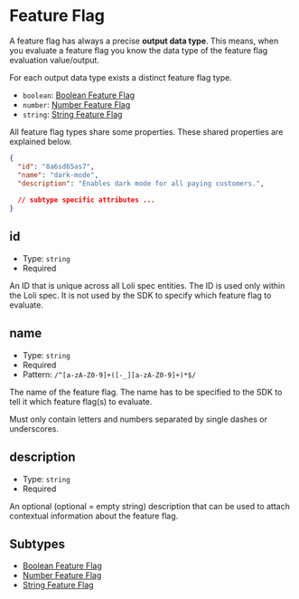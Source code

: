 # Feature Flag

A feature flag has always a precise **output data type**. This means,
when you evaluate a feature flag you know the data type of the feature flag
evaluation value/output.

For each output data type exists a distinct feature flag type.

- `boolean`: [Boolean Feature Flag](./boolean)
- `number`: [Number Feature Flag](./number)
- `string`: [String Feature Flag](./string)

All feature flag types share some properties. These shared properties are
explained below.

```json
{
  "id": "8a6sd65as7",
  "name": "dark-mode",
  "description": "Enables dark mode for all paying customers.",
  
  // subtype specific attributes ...
}
```

## id

- Type: `string`
- Required

An ID that is unique across all Loli spec entities. The ID
is used only within the Loli spec. It is not used by the SDK
to specify which feature flag to evaluate.

## name

- Type: `string`
- Required
- Pattern: `/^[a-zA-Z0-9]+([-_][a-zA-Z0-9]+)*$/`

The name of the feature flag. The name has to be specified
to the SDK to tell it which feature flag(s) to evaluate.

Must only contain letters and numbers separated by single dashes or underscores.

## description

- Type: `string`
- Required

An optional (optional = empty string) description that can be used
to attach contextual information about the feature flag.

## Subtypes

- [Boolean Feature Flag](./boolean)
- [Number Feature Flag](./number)
- [String Feature Flag](./string)
